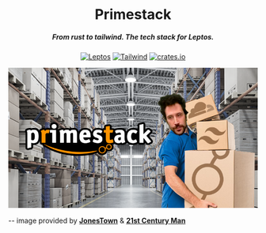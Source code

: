 <div align="center">

# Primestack
##### From rust to tailwind. The tech stack for Leptos.


[![Leptos](https://img.shields.io/badge/Leptos-EF3939.svg?style=for-the-badge&logoColor=white&logo=leptos)](https://github.com/leptos-rs/leptos)
[![Tailwind](https://img.shields.io/badge/Tailwind-06B6D4.svg?style=for-the-badge&logo=tailwindcss&logoColor=white)](https://tailwindcss.com/)
[![crates.io](https://img.shields.io/crates/v/cargo-primestack.svg?style=for-the-badge&colorA=orange&color=white&label=crate&logo=rust)](https://crates.io/crates/cargo-primestack)

</div>


![Primestack](./resources/images/primestack.png)

-- image provided by [**JonesTown**](https://github.com/blushell) & [**21st Century Man**](https://github.com/21st-centuryman)

